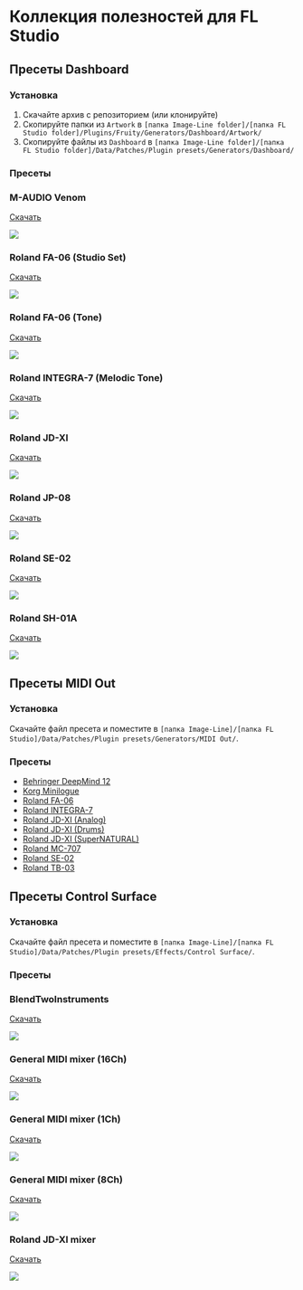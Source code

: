# Коллекция полезностей для FL Studio

## Пресеты Dashboard

### Установка

1. Скачайте архив с репозиторием (или клонируйте)
2. Скопируйте папки из `Artwork` в
   `[папка Image-Line folder]/[папка FL Studio folder]/Plugins/Fruity/Generators/Dashboard/Artwork/`
3. Скопируйте файлы из `Dashboard` в
   `[папка Image-Line folder]/[папка FL Studio folder]/Data/Patches/Plugin presets/Generators/Dashboard/`


### Пресеты


### M-AUDIO Venom
<a href="Dashboard/M-AUDIO Venom.fst?raw=true">Скачать</a>

<img src="Dashboard/M-AUDIO Venom.fst.png" />


### Roland FA-06 (Studio Set)
<a href="Dashboard/Roland FA-06 (Studio Set).fst?raw=true">Скачать</a>

<img src="Dashboard/Roland FA-06 (Studio Set).fst.png" />


### Roland FA-06 (Tone)
<a href="Dashboard/Roland FA-06 (Tone).fst?raw=true">Скачать</a>

<img src="Dashboard/Roland FA-06 (Tone).fst.png" />


### Roland INTEGRA-7 (Melodic Tone)
<a href="Dashboard/Roland INTEGRA-7 (Melodic Tone).fst?raw=true">Скачать</a>

<img src="Dashboard/Roland INTEGRA-7 (Melodic Tone).fst.png" />


### Roland JD-XI
<a href="Dashboard/Roland JD-XI.fst?raw=true">Скачать</a>

<img src="Dashboard/Roland JD-XI.fst.png" />


### Roland JP-08
<a href="Dashboard/Roland JP-08.fst?raw=true">Скачать</a>

<img src="Dashboard/Roland JP-08.fst.png" />


### Roland SE-02
<a href="Dashboard/Roland SE-02.fst?raw=true">Скачать</a>

<img src="Dashboard/Roland SE-02.fst.png" />


### Roland SH-01A
<a href="Dashboard/Roland SH-01A.fst?raw=true">Скачать</a>

<img src="Dashboard/Roland SH-01A.fst.png" />




## Пресеты MIDI Out

### Установка

Скачайте файл пресета и поместите в `[папка Image-Line]/[папка FL Studio]/Data/Patches/Plugin presets/Generators/MIDI Out/`.


### Пресеты

* <a href="MIDI Out/Behringer DeepMind 12.fst?raw=true">Behringer DeepMind 12</a>
* <a href="MIDI Out/Korg Minilogue.fst?raw=true">Korg Minilogue</a>
* <a href="MIDI Out/Roland FA-06.fst?raw=true">Roland FA-06</a>
* <a href="MIDI Out/Roland INTEGRA-7.fst?raw=true">Roland INTEGRA-7</a>
* <a href="MIDI Out/Roland JD-XI (Analog).fst?raw=true">Roland JD-XI (Analog)</a>
* <a href="MIDI Out/Roland JD-XI (Drums).fst?raw=true">Roland JD-XI (Drums)</a>
* <a href="MIDI Out/Roland JD-XI (SuperNATURAL).fst?raw=true">Roland JD-XI (SuperNATURAL)</a>
* <a href="MIDI Out/Roland MC-707.fst?raw=true">Roland MC-707</a>
* <a href="MIDI Out/Roland SE-02.fst?raw=true">Roland SE-02</a>
* <a href="MIDI Out/Roland TB-03.fst?raw=true">Roland TB-03</a>



## Пресеты Control Surface

### Установка

Скачайте файл пресета и поместите в `[папка Image-Line]/[папка FL Studio]/Data/Patches/Plugin presets/Effects/Control Surface/`.


### Пресеты


### BlendTwoInstruments
<a href="Control Surface/BlendTwoInstruments.fst?raw=true">Скачать</a>

<img src="Control Surface/BlendTwoInstruments.fst.png" />


### General MIDI mixer (16Ch)
<a href="Control Surface/General MIDI mixer (16Ch).fst?raw=true">Скачать</a>

<img src="Control Surface/General MIDI mixer (16Ch).fst.png" />


### General MIDI mixer (1Ch)
<a href="Control Surface/General MIDI mixer (1Ch).fst?raw=true">Скачать</a>

<img src="Control Surface/General MIDI mixer (1Ch).fst.png" />


### General MIDI mixer (8Ch)
<a href="Control Surface/General MIDI mixer (8Ch).fst?raw=true">Скачать</a>

<img src="Control Surface/General MIDI mixer (8Ch).fst.png" />


### Roland JD-XI mixer
<a href="Control Surface/Roland JD-XI mixer.fst?raw=true">Скачать</a>

<img src="Control Surface/Roland JD-XI mixer.fst.png" />


